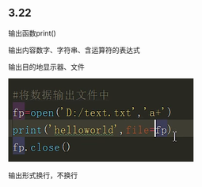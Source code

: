 

## 3.22



 输出函数print()

输出内容数字、字符串、含运算符的表达式

输出目的地显示器、文件

<img src="../images/image-20230322223915674.png" />

输出形式换行，不换行









